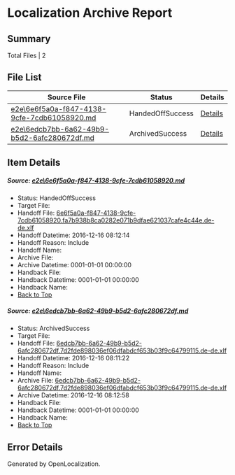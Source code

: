 # <a name='report-top'></a> Localization Archive Report

## Summary
 Total Files | 2

## File List
 Source File | Status | Details 
 ----------- | ------ | ------- 
 [e2e\6e6f5a0a-f847-4138-9cfe-7cdb61058920.md](https://github.com/OpenLocalizationTestOrg/ol-test0/blob/86b743fa6c41d89769c1f9916ba74f266ea33e83/e2e/6e6f5a0a-f847-4138-9cfe-7cdb61058920.md) | HandedOffSuccess | [Details](#35d1d679569d8ba8e60d489bc0dd0faa8c0b05142)
 [e2e\6edcb7bb-6a62-49b9-b5d2-6afc280672df.md](https://github.com/OpenLocalizationTestOrg/ol-test0/blob/795fc79dc98796a9ecabccddb21b12a2d61e6bd9/e2e/6edcb7bb-6a62-49b9-b5d2-6afc280672df.md) | ArchivedSuccess | [Details](#01e39b446325075a22ab84fba04ec27c383274873)

## Item Details
##### <a name='35d1d679569d8ba8e60d489bc0dd0faa8c0b05142'></a> Source: [e2e\6e6f5a0a-f847-4138-9cfe-7cdb61058920.md](https://github.com/OpenLocalizationTestOrg/ol-test0/blob/86b743fa6c41d89769c1f9916ba74f266ea33e83/e2e/6e6f5a0a-f847-4138-9cfe-7cdb61058920.md)
* Status: HandedOffSuccess
* Target File: 
* Handoff File: [6e6f5a0a-f847-4138-9cfe-7cdb61058920.fa7b938b8ca0282e071b9dfae621037cafe4c44e.de-de.xlf](https://github.com/OpenLocalizationTestOrg/ol-test0-handoff/blob/7e5ec6dce6813ec9ca7395cd9d0ac0679bf1f902/ol-handoff/OpenLocalizationTestOrg/ol-test0-dede/xinjiang/ht/6e6f5a0a-f847-4138-9cfe-7cdb61058920.fa7b938b8ca0282e071b9dfae621037cafe4c44e.de-de.xlf)
* Handoff Datetime: 2016-12-16 08:12:14
* Handoff Reason: Include
* Handoff Name: 
* Archive File: 
* Archive Datetime: 0001-01-01 00:00:00
* Handback File: 
* Handback Datetime: 0001-01-01 00:00:00
* Handback Name: 
* [Back to Top](#report-top)

##### <a name='01e39b446325075a22ab84fba04ec27c383274873'></a> Source: [e2e\6edcb7bb-6a62-49b9-b5d2-6afc280672df.md](https://github.com/OpenLocalizationTestOrg/ol-test0/blob/795fc79dc98796a9ecabccddb21b12a2d61e6bd9/e2e/6edcb7bb-6a62-49b9-b5d2-6afc280672df.md)
* Status: ArchivedSuccess
* Target File: 
* Handoff File: [6edcb7bb-6a62-49b9-b5d2-6afc280672df.7d2fde898036ef06dfabdcf653b03f9c64799115.de-de.xlf](https://github.com/OpenLocalizationTestOrg/ol-test0-handoff/blob/9897ade7cccf27445c888259192d55a2cf34d643/ol-handoff/OpenLocalizationTestOrg/ol-test0-dede/xinjiang/ht/6edcb7bb-6a62-49b9-b5d2-6afc280672df.7d2fde898036ef06dfabdcf653b03f9c64799115.de-de.xlf)
* Handoff Datetime: 2016-12-16 08:11:22
* Handoff Reason: Include
* Handoff Name: 
* Archive File: [6edcb7bb-6a62-49b9-b5d2-6afc280672df.7d2fde898036ef06dfabdcf653b03f9c64799115.de-de.xlf](https://github.com/OpenLocalizationTestOrg/ol-test0-handoff/blob/3f8de12bc3081216132fcb274baac9d0d342c06f/ol-archive/OpenLocalizationTestOrg/ol-test0-dede/xinjiang/ht/6edcb7bb-6a62-49b9-b5d2-6afc280672df.7d2fde898036ef06dfabdcf653b03f9c64799115.de-de.xlf)
* Archive Datetime: 2016-12-16 08:12:58
* Handback File: 
* Handback Datetime: 0001-01-01 00:00:00
* Handback Name: 
* [Back to Top](#report-top)


## Error Details

Generated by OpenLocalization.
